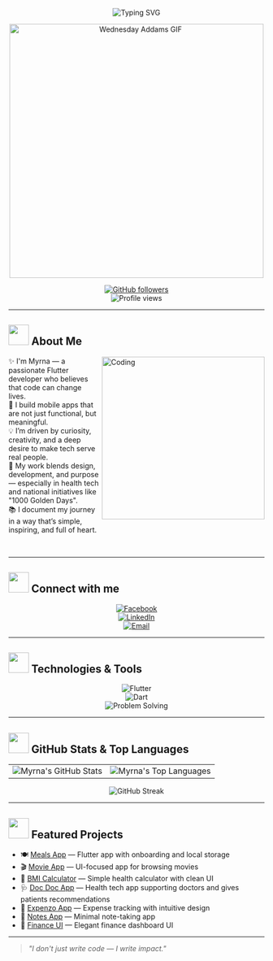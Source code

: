 <p align="center">
  <img src="https://readme-typing-svg.herokuapp.com?font=Arial&size=28&duration=3000&pause=1000&color=FF4DA6&center=true&vCenter=true&width=600&lines=Hi+there%2C+I'm+Myrna!+%F0%9F%91%8B;Flutter+Developer+%F0%9F%93%B1;Tech+for+Social+Impact+%F0%9F%92%9A" alt="Typing SVG" />
</p>

<p align="center">
<img src="https://media.tenor.com/1ZzjvWZ3xWwAAAAC/wednesday-addams-wednesday.gif" alt="Wednesday Addams GIF" width="500"/>
</p>

<div align="center">

[![GitHub followers](https://img.shields.io/github/followers/Myrnanader?style=social&label=Follow)](https://github.com/Myrnanader)  
![Profile views](https://komarev.com/ghpvc/?username=Myrnanader&style=flat&label=Views&color=ff66b2)

</div>

---

## <img src="https://media.giphy.com/media/WUlplcMpOCEmTGBtBW/giphy.gif" width="40"> About Me

<img align="right" alt="Coding" width="320" src="https://media.giphy.com/media/L1R1tvI9svkIWwpVYr/giphy.gif">

✨ I'm Myrna — a passionate Flutter developer who believes that code can change lives.  
🌱 I build mobile apps that are not just functional, but meaningful.  
💡 I’m driven by curiosity, creativity, and a deep desire to make tech serve real people.  
🎯 My work blends design, development, and purpose — especially in health tech and national initiatives like "1000 Golden Days".  
📚 I document my journey in a way that’s simple, inspiring, and full of heart.

<br clear="both"/>

---

## <img src="https://media.giphy.com/media/LnQjpWaON8nhr21vNW/giphy.gif" width="40"> Connect with me

<div align="center">

[![Facebook](https://img.shields.io/badge/Facebook-ff66b2?style=for-the-badge&logo=facebook&logoColor=white)](https://www.facebook.com/myrna.nader.710/)  
[![LinkedIn](https://img.shields.io/badge/LinkedIn-ff4da6?style=for-the-badge&logo=linkedin&logoColor=white)](https://www.linkedin.com/in/myrna-nader-a3084a2b6/)  
[![Email](https://img.shields.io/badge/Email-Contact%20me-ffa6c9?style=for-the-badge&logo=gmail&logoColor=white)](mailto:myrnanader4@gmail.com)

</div>

---

## <img src="https://media.giphy.com/media/iY8CRBdQXODJSCERIr/giphy.gif" width="40"> Technologies & Tools

<div align="center">

![Flutter](https://img.shields.io/badge/-Flutter-ff66b2?style=for-the-badge&logo=flutter&logoColor=white)  
![Dart](https://img.shields.io/badge/-Dart-ff4da6?style=for-the-badge&logo=dart&logoColor=white)  
![Problem Solving](https://img.shields.io/badge/-Problem%20Solving-ff66b2?style=for-the-badge&logo=code&logoColor=white)

</div>

---

## <img src="https://media.giphy.com/media/W5eoZHPpUx9sapR0eu/giphy.gif" width="40"> GitHub Stats & Top Languages

<div align="center">
  <table>
    <tr>
      <td>
        <img src="https://github-readme-stats.vercel.app/api?username=Myrnanader&show_icons=true&title_color=ff4da6&icon_color=ff66b2&text_color=ffffff&bg_color=0d1117&border_color=ff66b2&hide_border=true&include_all_commits=true&count_private=true" alt="Myrna's GitHub Stats" />
      </td>
      <td>
        <img src="https://github-readme-stats.vercel.app/api/top-langs/?username=Myrnanader&layout=compact&title_color=ff4da6&text_color=ffffff&bg_color=0d1117&border_color=ff66b2&hide_border=true&langs_count=8" alt="Myrna's Top Languages" />
      </td>
    </tr>
  </table>
</div>

<div align="center">
  <img src="https://streak-stats.demolab.com/?user=Myrnanader&background=0D1117&ring=ff4da6&fire=ff66b2&currStreakNum=ffffff&sideNums=ffffff&currStreakLabel=ff66b2&sideLabels=ff4da6&dates=cccccc&border=ff66b2&hide_border=true" alt="GitHub Streak"/>
</div>

---

## <img src="https://media.giphy.com/media/j2pOGeGYKe2xCCKwfi/giphy.gif" width="40"> Featured Projects

- 🍽️ [Meals App](https://github.com/Myrnanader/Meals_app.git) — Flutter app with onboarding and local storage  
- 🎬 [Movie App](https://github.com/Myrnanader/movie_app.git) — UI-focused app for browsing movies  
- 🧮 [BMI Calculator](https://github.com/Myrnanader/BMI_calculator.git) — Simple health calculator with clean UI  
- 🩺 [Doc Doc App](https://github.com/Myrnanader/doc_doc_app.git) — Health tech app supporting doctors and gives patients recommendations  
- 💸 [Expenzo App](https://github.com/Myrnanader/Expenzo_app.git) — Expense tracking with intuitive design  
- 📝 [Notes App](https://github.com/Myrnanader/notes_app.git) — Minimal note-taking app  
- 💼 [Finance UI](https://github.com/Myrnanader/finance_app_ui.git) — Elegant finance dashboard UI

---

> _"I don't just write code — I write impact."_
